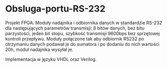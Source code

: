 # Obsluga-portu-RS-232
Projekt FPGA. 
Moduły nadajnika i odbiornika danych w standardzie RS-232 dla następujących parametrów transmisji: 8 bitów danych, bez bitu parzystości, jeden bit stopu, szybkość transmisji 9600bps bez sprzętowej kontroli przepływu.  Moduły połączone tak aby odbiornik RS232 po otrzymaniu danych podawał je do sumatora i po dodaniu do nich wartości 20h, moduł nadajnika wysyłał je. 

Implementacja w języku VHDL oraz Verilog.
